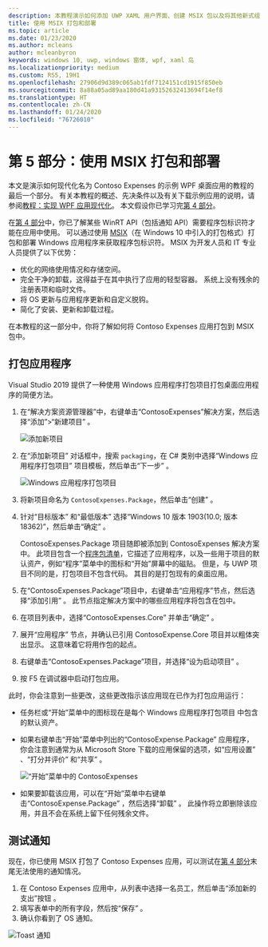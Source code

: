 ```yaml
---
description: 本教程演示如何添加 UWP XAML 用户界面、创建 MSIX 包以及将其他新式组件合并到 WPF 应用中。
title: 使用 MSIX 打包和部署
ms.topic: article
ms.date: 01/23/2020
ms.author: mcleans
author: mcleanbyron
keywords: windows 10, uwp, windows 窗体, wpf, xaml 岛
ms.localizationpriority: medium
ms.custom: RS5, 19H1
ms.openlocfilehash: 27906d9d389c065ab1fdf7124151cd1915f850eb
ms.sourcegitcommit: 8a88a05ad89aa180d41a93152632413694f14ef8
ms.translationtype: HT
ms.contentlocale: zh-CN
ms.lasthandoff: 01/24/2020
ms.locfileid: "76726010"
---
```

# <a name="part-5-package-and-deploy-with-msix"></a>第 5 部分：使用 MSIX 打包和部署

本文是演示如何现代化名为 Contoso Expenses 的示例 WPF 桌面应用的教程的最后一个部分。 有关本教程的概述、先决条件以及有关下载示例应用的说明，请参阅[教程：实现 WPF 应用现代化](modernize-wpf-tutorial.md)。 本文假设你已学习完[第 4 部分](modernize-wpf-tutorial-4.md)。

在[第 4 部分](modernize-wpf-tutorial-4.md)中，你已了解某些 WinRT API（包括通知 API）需要程序包标识符才能在应用中使用。 可以通过使用 [MSIX](https://docs.microsoft.com/windows/msix)（在 Windows 10 中引入的打包格式）打包和部署 Windows 应用程序来获取程序包标识符。 MSIX 为开发人员和 IT 专业人员提供了以下优势：

- 优化的网络使用情况和存储空间。
- 完全干净的卸载，这得益于在其中执行了应用的轻型容器。 系统上没有残余的注册表项和临时文件。
- 将 OS 更新与应用程序更新和自定义脱钩。
- 简化了安装、更新和卸载过程。

在本教程的这一部分中，你将了解如何将 Contoso Expenses 应用打包到 MSIX 包中。

## <a name="package-the-application"></a>打包应用程序

Visual Studio 2019 提供了一种使用 Windows 应用程序打包项目打包桌面应用程序的简便方法。 

1. 在“解决方案资源管理器”中，右键单击“ContosoExpenses”解决方案，然后选择“添加”>“新建项目”    。

    ![添加新项目](images/wpf-modernize-tutorial/AddNewProject.png)

3. 在“添加新项目”  对话框中，搜索 `packaging`，在 C# 类别中选择“Windows 应用程序打包项目”  项目模板，然后单击“下一步”  。

    ![Windows 应用程序打包项目](images/wpf-modernize-tutorial/WAP.png)

4. 将新项目命名为 `ContosoExpenses.Package`，然后单击“创建”  。

5. 针对“目标版本”  和“最低版本”  选择“Windows 10 版本 1903(10.0; 版本 18362)”，然后单击“确定”   。

    ContosoExpenses.Package  项目随即被添加到 ContosoExpenses  解决方案中。 此项目包含一个[程序包清单](https://docs.microsoft.com/uwp/schemas/appxpackage/uapmanifestschema/schema-root)，它描述了应用程序，以及一些用于项目的默认资产，例如“程序”菜单中的图标和“开始”屏幕中的磁贴。 但是，与 UWP 项目不同的是，打包项目不包含代码。 其目的是打包现有的桌面应用。

6. 在“ContosoExpenses.Package”项目中，右键单击“应用程序”节点，然后选择“添加引用”    。 此节点指定解决方案中的哪些应用程序将包含在包中。

6. 在项目列表中，选择“ContosoExpenses.Core”  并单击“确定”  。

7. 展开“应用程序”  节点，并确认已引用 ContosoExpense.Core  项目并以粗体突出显示。 这意味着它将用作包的起点。

8. 右键单击“ContosoExpenses.Package”项目，并选择“设为启动项目”   。

9. 按 F5  在调试器中启动打包应用。

此时，你会注意到一些更改，这些更改指示该应用现在已作为打包应用运行：

- 任务栏或“开始”菜单中的图标现在是每个 Windows 应用程序打包项目  中包含的默认资产。
- 如果右键单击“开始”菜单中列出的“ContosoExpense.Package”  应用程序，你会注意到通常为从 Microsoft Store 下载的应用保留的选项，如“应用设置”  、“打分并评价”  和“共享”  。

    ![“开始”菜单中的 ContosoExpenses](images/wpf-modernize-tutorial/StartMenu.png)

- 如果要卸载该应用，可以在“开始”菜单中右键单击“ContosoExpense.Package”  ，然后选择“卸载”  。 此操作将立即删除该应用，并且不会在系统上留下任何残余文件。

## <a name="test-the-notification"></a>测试通知

现在，你已使用 MSIX 打包了 Contoso Expenses 应用，可以测试在[第 4 部分](modernize-wpf-tutorial-4.md)末尾无法使用的通知情况。

1. 在 Contoso Expenses 应用中，从列表中选择一名员工，然后单击“添加新的支出”按钮  。
2. 填写表单中的所有字段，然后按“保存”  。
3. 确认你看到了 OS 通知。

![Toast 通知](images/wpf-modernize-tutorial/ToastNotification.png)
